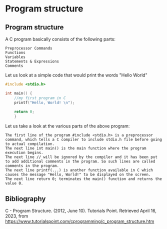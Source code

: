 # Program structure

## Program structure

A C program basically consists of the following parts:
    
    Preprocessor Commands
    Functions
    Variables
    Statements & Expressions
    Comments

Let us look at a simple code that would print the words "Hello World"

```c
#include <stdio.h>

int main() {
    //my first program in C
    printf("Hello, World! \n");
    
    return 0;
    }
```

Let us take a look at the various parts of the above program:
    
    The first line of the program #include <stdio.h> is a preprocessor command, which tells a C compiler to include stdio.h file before going to actual compilation.
    The next line int main() is the main function where the program execution begins.
    The next line // will be ignored by the compiler and it has been put to add additional comments in the program. So such lines are called comments in the program.
    The next line printf(...) is another function available in C which causes the message "Hello, World!" to be displayed on the screen.
    The next line return 0; terminates the main() function and returns the value 0.

## Bibliography

C - Program Structure. (2012, June 10). Tutorials Point. Retrieved April 16, 2023, from https://www.tutorialspoint.com/cprogramming/c_program_structure.htm